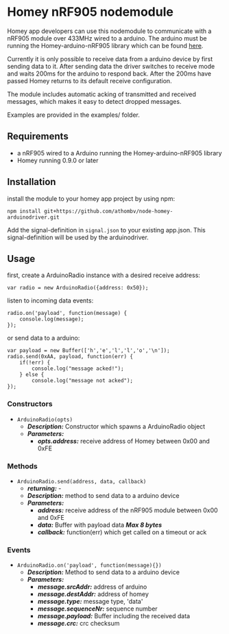 # Homey nRF905 nodemodule
Homey app developers can use this nodemodule to communicate with a nRF905 module over 433MHz wired to a arduino. The arduino must be running the Homey-arduino-nRF905 library which can be found [here](https://github.com/athombv/homey-arduino-nrf905).

Currently it is only possible to receive data from a arduino device by first sending data to it. After sending data the driver switches to receive mode and waits 200ms for the arduino to respond back. After the 200ms have passed Homey returns to its default receive configuration. 

The module includes automatic acking of transmitted and received messages, which makes it easy to detect dropped messages. 

Examples are provided in the examples/ folder. 

## Requirements
- a nRF905 wired to a Arduino running the Homey-arduino-nRF905 library
- Homey running 0.9.0 or later

## Installation
install the module to your homey app project by using npm:

```npm install git+https://github.com/athombv/node-homey-arduinodriver.git```

Add the signal-definition in ```signal.json``` to your existing app.json. This signal-definition will be used by the arduinodriver.

## Usage
first, create a ArduinoRadio instance with a desired receive address:

```
var radio = new ArduinoRadio({address: 0x50});
```
listen to incoming data events:
```
radio.on('payload', function(message) {
    console.log(message);
});
```
or send data to a arduino:
```
var payload = new Buffer(['h','e','l','l','o','\n']);
radio.send(0xAA, payload, function(err) {
    if(!err) {
        console.log("message acked!");
    } else {
        console.log("message not acked");
});
```
### Constructors
- `ArduinoRadio(opts)`
    * ***Description:*** Constructor which spawns a ArduinoRadio object
    * ***Parameters:***
        * ***opts.address:*** receive address of Homey between 0x00 and 0xFE

### Methods
- `ArduinoRadio.send(address, data, callback)`
    * ***returning:***  -
    * ***Description:***  method to send data to a arduino device
    * ***Parameters:***
        * ***address:*** receive address of the nRF905 module between 0x00 and 0xFE
        * ***data:*** Buffer with payload data ***Max 8 bytes***
        * ***callback:*** function(err) which get called on a timeout or ack
### Events
- `ArduinoRadio.on('payload', function(message){})`
    * ***Description:***  Method to send data to a arduino device
    * ***Parameters:***
        * ***message.srcAddr:*** address of arduino
        * ***message.destAddr:*** address of homey
        * ***message.type:*** message type, 'data'
        * ***message.sequenceNr:*** sequence number
        * ***message.payload:*** Buffer including the received data 
        * ***message.crc:*** crc checksum

